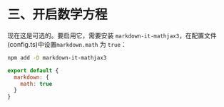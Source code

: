 
# 三、开启数学方程

现在这是可选的。要启用它，需要安装 `markdown-it-mathjax3`，在配置文件(config.ts)中设置`markdown.math` 为 `true`：

```sh
npm add -D markdown-it-mathjax3
```

```js
export default {
  markdown: {
    math: true
  }
}
```
